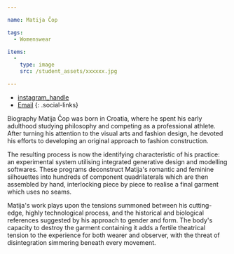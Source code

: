 ```yaml
---

name: Matija Čop

tags:
  - Womenswear

items:
  -
    type: image
    src: /student_assets/xxxxxx.jpg

---
```


* [instagram_handle](https://www.instagram.com/@matijacop/)
* [Email](mailto:matija.cop@network.rca.ac.uk)
{: .social-links}

Biography
Matija Čop was born in Croatia, where he spent his early adulthood studying philosophy and competing as a professional athlete. After turning his attention to the visual arts and fashion design, he devoted his efforts to developing an original approach to fashion construction.

The resulting process is now the identifying characteristic of his practice: an experimental system utilising integrated generative design and modelling softwares. These programs deconstruct Matija's romantic and feminine silhouettes into hundreds of component quadrilaterals which are then assembled by hand, interlocking piece by piece to realise a final garment which uses no seams.

Matija's work plays upon the tensions summoned between his cutting-edge, highly technological process, and the historical and biological references suggested by his approach to gender and form. The body's capacity to destroy the garment containing it adds a fertile theatrical tension to the experience for both wearer and observer, with the threat of disintegration simmering beneath every movement.
